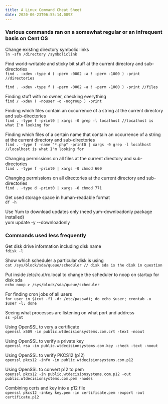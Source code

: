 ```yaml
---
title: A Linux Command Cheat Sheet
date: 2020-06-23T06:55:14.009Z
---
```

### Various commands ran on a somewhat regular or an infrequent basis on Cent OS

Change existing directory symbolic links  
`ln -sfn /directory /symboliclink`

Find world-writable and sticky bit stuff at the current directory and sub-directories  
`find . -xdev -type d ( -perm -0002 -a ! -perm -1000 ) -print
//directories`

`find . -xdev -type f ( -perm -0002 -a ! -perm -1000 ) -print
//files`

Finding stuff with no owner, checking everything  
`find / -xdev ( -nouser -o -nogroup ) -print`

Finding which files contain an occurrence of a string at the current directory and sub-directories  
`find . -type f -print0 | xargs -0 grep -l localhost
//localhost is what I'm looking for`

Finding which files of a certain name that contain an occurrence of a string at the current directory and sub-directories  
`find . -type f -name "*.php" -print0 | xargs -0 grep -l localhost
//localhost is what I'm looking for`

Changing permissions on all files at the current directory and sub-directories  
`find . -type f -print0 | xargs -0 chmod 660`

Changing permissions on all directories at the current directory and sub-directories  
`find . -type d -print0 | xargs -0 chmod 771`

Get used storage space in human-readable format  
`df -h`

Use Yum to download updates only (need yum-downloadonly package installed)  
yum update -y --downloadonly

### Commands used less frequently

Get disk drive information including disk name  
`fdisk -l`

Show which scheduler a particular disk is using  
`cat /sys/block/sda/queue/scheduler
// disk sda is the disk in question`

Put inside /etc/rc.d/rc.local to change the scheduler to noop on startup for disk sda  
`echo noop > /sys/block/sda/queue/scheduler`

For finding cron jobs of all users  
`for user in $(cut -f1 -d: /etc/passwd); do echo $user; crontab -u $user -l; done`

Seeing what processes are listening on what port and address  
`ss -plnt`

Using OpenSSL to very a certificate  
`openssl x509 -in public.wtdecisionsystems.com.crt -text -noout`

Using OpenSSL to verify a private key  
`openssl rsa -in public.wtdecisionsystems.com.key -check -text -noout`

Using OpenSSL to verify PKCS12 (p12)  
`openssl pkcs12 -info -in public.wtdecisionsystems.com.p12`

Using OpenSSL to convert p12 to pem  
`openssl pkcs12 -in public.wtdecisionsystems.com.p12 -out public.wtdecisionsystems.com.pem -nodes`

Combining certs and key into a p12 file  
`openssl pkcs12 -inkey key.pem -in certificate.pem -export -out certificate.p12`